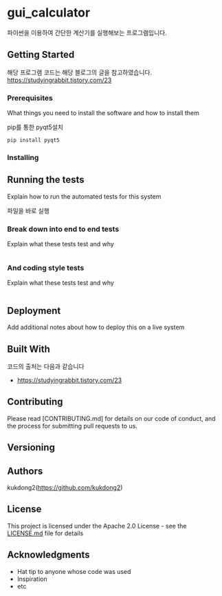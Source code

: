 # gui_calculator

파이썬을 이용하여 간단한 계산기를 실행해보는 프로그램입니다.

## Getting Started

해당 프로그램 코드는 해당 블로그의 글을 참고하였습니다.
https://studyingrabbit.tistory.com/23

### Prerequisites

What things you need to install the software and how to install them

pip를 통한 pyqt5설치
``` 
pip install pyqt5
```

### Installing


## Running the tests

Explain how to run the automated tests for this system

파일을 바로 실행

### Break down into end to end tests

Explain what these tests test and why

```

```

### And coding style tests

Explain what these tests test and why

```

```

## Deployment

Add additional notes about how to deploy this on a live system

## Built With
코드의 출처는 다음과 같습니다
* https://studyingrabbit.tistory.com/23

## Contributing

Please read [CONTRIBUTING.md] for details on our code of conduct, and the process for submitting pull requests to us.

## Versioning

## Authors

kukdong2(https://github.com/kukdong2)

## License

This project is licensed under the Apache 2.0 License - see the [LICENSE.md](LICENSE.md) file for details

## Acknowledgments

* Hat tip to anyone whose code was used
* Inspiration
* etc
